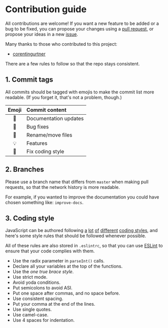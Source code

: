 # Contribution guide

All contributions are welcome! If you want a new feature
to be added or a bug to be fixed, you can propose your changes
using a [pull request](https://github.com/midijs/pulls), or
propose your ideas in a new [issue](https://github.com/midijs/issues).

Many thanks to those who contributed to this project:

* [corentingurtner](https://github.com/corentingurtner)

There are a few rules to follow so that the repo
stays consistent.

## 1. Commit tags

All commits should be tagged with emojis to make
the commit list more readable. (If you forget it, that's
not a problem, though.)

| Emoji      | Commit content        |
|:----------:|:--------------------- |
| :book:     | Documentation updates |
| :bug:      | Bug fixes             |
| :ledger:   | Rename/move files     |
| :bulb:     | Features              |
| :lipstick: | Fix coding style      |

## 2. Branches

Please use a branch name that differs from `master`
when making pull requests, so that the network history is more
readable.

For example, if you wanted to improve the documentation
you could have chosen something like: `improve-docs`.

## 3. Coding style

JavaScript can be authored following
[a](https://google-styleguide.googlecode.com/svn/trunk/javascriptguide.xml)
[lot](https://github.com/airbnb/javascript)
[of](https://github.com/felixge/node-style-guide)
[different](https://contribute.jquery.org/style-guide/js/)
[coding styles](https://developer.mozilla.org/en-US/docs/Mozilla/Developer_guide/Coding_Style),
and here's some style rules that should be followed whenever possible.

All of these rules are also stored in `.eslintrc`, so that
you can use [ESLint](http://eslint.org/) to ensure that your code
complies with them.

* Use the radix parameter in `parseInt()` calls.
* Declare all your variables at the top of the functions.
* Use the *one true brace style*.
* Use strict mode.
* Avoid yoda conditions.
* Put semicolons to avoid ASI.
* Put one space after commas, and no space before.
* Use consistent spacing.
* Put your comma at the end of the lines.
* Use single quotes.
* Use camel-case.
* Use 4 spaces for indentation.
